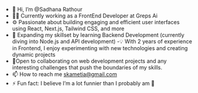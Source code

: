 - 👋 Hi, I’m @Sadhana Rathour
- 👩‍💻 Currently working as a FrontEnd Developer at Greps Ai
- ⚙️ Passionate about building engaging and efficient user interfaces using React, Next.js, Tailwind CSS, and more
- 🌱 Expanding my skillset by learning Backend Development (currently diving into Node.js and API development)
-💡 With 2 years of experience in Frontend, I enjoy experimenting with new technologies and creating dynamic projects
- 💞️Open to collaborating on web development projects and any interesting challenges that push the boundaries of my skills.
- 📫 How to reach me skametia@gmail.com 
- ⚡ Fun fact:  I believe I’m a lot funnier than I probably am 🌻
